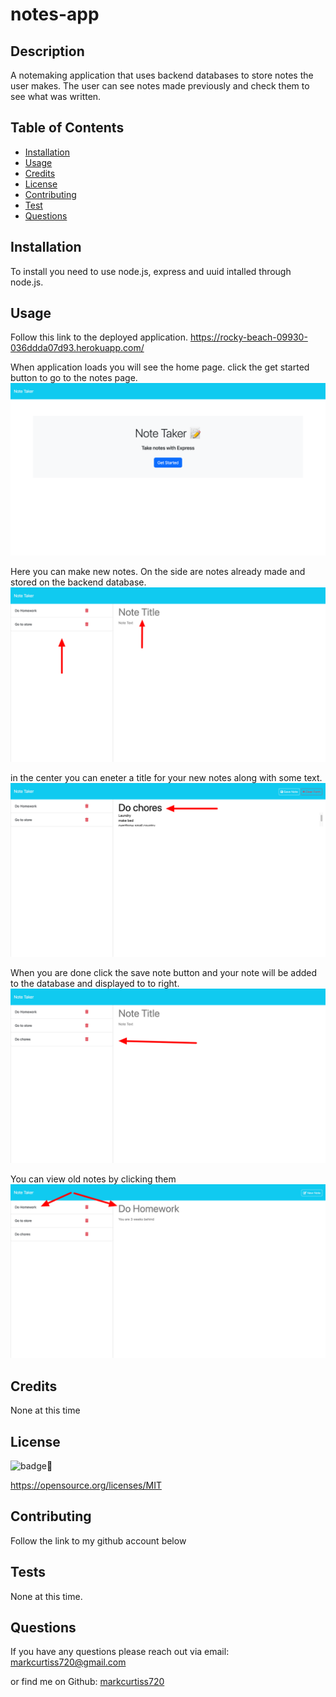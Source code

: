 # notes-app

## Description

A notemaking application that uses backend databases to store notes the user makes. The user can see notes made previously and check them to see what was written.

## Table of Contents

- [Installation](#installation)
- [Usage](#usage)
- [Credits](#credits)
- [License](#license)
- [Contributing](#Contributing)
- [Test](#Tests)
- [Questions](#Questions)

## Installation

To install you need to use node.js, express and uuid intalled through node.js.

## Usage

Follow this link to the deployed application.
https://rocky-beach-09930-036ddda07d93.herokuapp.com/

When application loads you will see the home page. click the get started button to go to the notes page.
![Homepage](./public/assets/images/Note-Taker-homepage.png)

Here you can make new notes. On the side are notes already made and stored on the backend database.
![Notepage](./public/assets/images/Take-Notes.png)

in the center you can eneter a title for your new notes along with some text.
![Making a new note](./public/assets/images/Make-Note.png)

When you are done click the save note button and your note will be added to the database and displayed to to right.
![New note saved](./public/assets/images/New-Note-Saved.png)

You can view old notes by clicking them
![View older notes](./public/assets/images/View-Old-Note.png)

## Credits

None at this time

## License
    
  ![badge](https://img.shields.io/badge/license-MIT-brightgreen)

  https://opensource.org/licenses/MIT


## Contributing

Follow the link to my github account below

## Tests

None at this time.


## Questions

If you have any questions please reach out via email: markcurtiss720@gmail.com

or find me on Github: [markcurtiss720](https://github.com/markcurtiss720)

